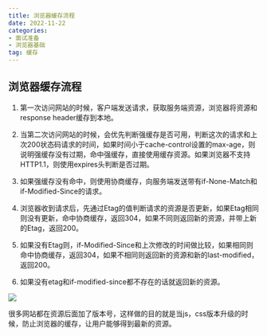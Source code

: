 ```yaml
---
title: 浏览器缓存流程
date: 2022-11-22
categories: 
- 面试准备
- 浏览器基础
tag: 缓存
---
```


## 浏览器缓存流程

1. 第一次访问网站的时候，客户端发送请求，获取服务端资源，浏览器将资源和response header缓存到本地。

2. 当第二次访问网站的时候，会优先判断强缓存是否可用，判断这次的请求和上次200状态码请求的时间，如果时间小于cache-control设置的max-age，则说明强缓存没有过期，命中强缓存，直接使用缓存资源。如果浏览器不支持HTTP1.1，则使用expires头判断是否过期。

3. 如果强缓存没有命中，则使用协商缓存，向服务端发送带有if-None-Match和if-Modified-Since的请求。

4. 浏览器收到请求后，先通过Etag的值判断请求的资源是否更新，如果Etag相同则没有更新，命中协商缓存，返回304，如果不同则返回新的资源，并带上新的Etag，返回200。

5. 如果没有Etag则，if-Modified-Since和上次修改的时间做比较，如果相同则命中协商缓存，返回304，如果不相同则返回新的资源和新的last-modified，返回200。

6. 如果没有etag和if-modified-since都不存在的话就返回新的资源。

![](/images/缓存/1.png)

很多网站都在资源后面加了版本号，这样做的目的就是当js，css版本升级的时候，防止浏览器的缓存，让用户能够得到最新的资源。
